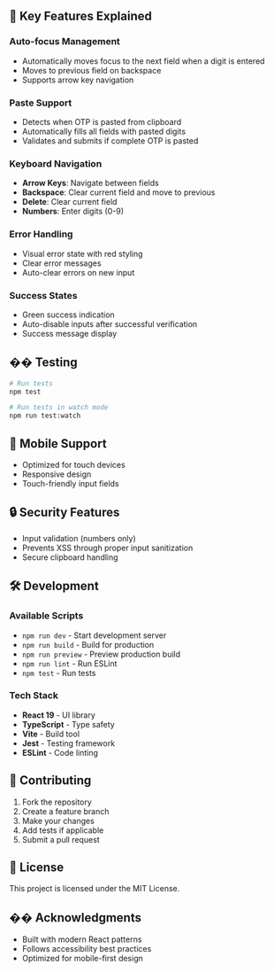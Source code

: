## 🔧 Key Features Explained

### Auto-focus Management

- Automatically moves focus to the next field when a digit is entered
- Moves to previous field on backspace
- Supports arrow key navigation

### Paste Support

- Detects when OTP is pasted from clipboard
- Automatically fills all fields with pasted digits
- Validates and submits if complete OTP is pasted

### Keyboard Navigation

- **Arrow Keys**: Navigate between fields
- **Backspace**: Clear current field and move to previous
- **Delete**: Clear current field
- **Numbers**: Enter digits (0-9)

### Error Handling

- Visual error state with red styling
- Clear error messages
- Auto-clear errors on new input

### Success States

- Green success indication
- Auto-disable inputs after successful verification
- Success message display

## �� Testing

```bash
# Run tests
npm test

# Run tests in watch mode
npm run test:watch
```

## 📱 Mobile Support

- Optimized for touch devices
- Responsive design
- Touch-friendly input fields

## 🔒 Security Features

- Input validation (numbers only)
- Prevents XSS through proper input sanitization
- Secure clipboard handling

## 🛠️ Development

### Available Scripts

- `npm run dev` - Start development server
- `npm run build` - Build for production
- `npm run preview` - Preview production build
- `npm run lint` - Run ESLint
- `npm test` - Run tests

### Tech Stack

- **React 19** - UI library
- **TypeScript** - Type safety
- **Vite** - Build tool
- **Jest** - Testing framework
- **ESLint** - Code linting

## 🤝 Contributing

1. Fork the repository
2. Create a feature branch
3. Make your changes
4. Add tests if applicable
5. Submit a pull request

## 📝 License

This project is licensed under the MIT License.

## �� Acknowledgments

- Built with modern React patterns
- Follows accessibility best practices
- Optimized for mobile-first design
